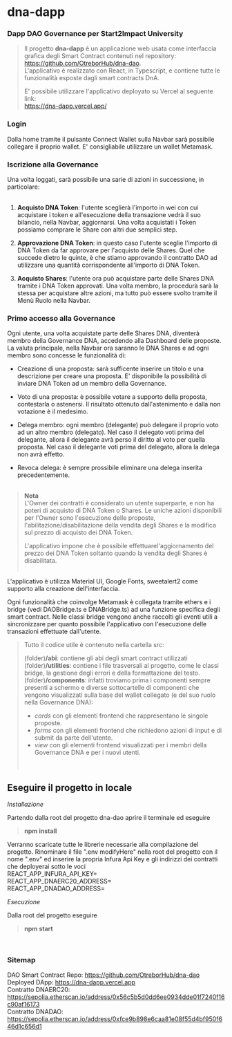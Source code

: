 # dna-dapp
<h3>Dapp DAO Governance per Start2Impact University</h3>

>
>Il progetto **dna-dapp** è un applicazione web usata come interfaccia grafica degli Smart Contract contenuti nel repository:<br> https://github.com/OtreborHub/dna-dao. <br>L'applicativo è realizzato con React, in Typescript, e contiene tutte le funzionalità esposte dagli smart contracts DnA. 
>
>E' possibile utilizzare l'applicativo deployato su Vercel al seguente link:<br> https://dna-dapp.vercel.app/

<h3>Login</h3>
Dalla home tramite il pulsante Connect Wallet sulla Navbar sarà possibile collegare il proprio wallet. E' consigliabile utilizzare un wallet Metamask.

<h3>Iscrizione alla Governance</h3>
Una volta loggati, sarà possibile una sarie di azioni in successione, in particolare:<br><br>

1. **Acquisto DNA Token**: l'utente sceglierà l'importo in wei con cui acquistare i token e all'esecuzione della transazione vedrà il suo bilancio, nella Navbar, aggiornarsi. Una volta acquistati i Token possiamo comprare le Share con altri due semplici step.

2. **Approvazione DNA Token**: in questo caso l'utente sceglie l'importo di DNA Token da far approvare per l'acquisto delle Shares. Quel che succede dietro le quinte, è che stiamo approvando il contratto DAO ad utilizzare una quantità corrispondente all'importo di DNA Token.

3. **Acquisto Shares**: l'utente ora può acquistare parte delle Shares DNA tramite i DNA Token approvati. Una volta membro, la procedurà sarà la stessa per acquistare altre azioni, ma tutto può essere svolto tramite il Menù Ruolo nella Navbar.


<h3>Primo accesso alla Governance</h3>
Ogni utente, una volta acquistate parte delle Shares DNA, diventerà membro della Governance DNA, accedendo alla Dashboard delle proposte. La valuta principale, nella Navbar ora saranno le DNA Shares e ad ogni membro sono concesse le funzionalità di:<br>

* Creazione di una proposta: sarà sufficente inserire un titolo e una descrizione per creare una proposta. E' disponibile la possibilità di inviare DNA Token ad un membro della Governance.<br>

* Voto di una proposta: è possibile votare a supporto della proposta, contestarla o astenersi. Il risultato ottenuto dall'astenimento e dalla non votazione è il medesimo.

* Delega membro: ogni membro (delegante) può delegare il proprio voto ad un altro membro (delegato). Nel caso il delegato voti prima del delegante, allora il delegante avrà perso il diritto al voto per quella proposta. Nel caso il delegante voti prima del delegato, allora la delega non avrà effetto.

* Revoca delega: è sempre prossibile eliminare una delega inserita precedentemente.<br><br>

>**Nota**<br> L'Owner dei contratti è considerato un utente superparte, e non ha poteri di acquisto di DNA Token o Shares.
Le uniche azioni disponibili per l'Owner sono l'esecuzione delle proposte, l'abilitazione/disabilitazione della vendita degli Shares e la modifica sul prezzo di acquisto dei DNA Token.
>
> L'applicativo impone che è possibile effettuarel'aggiornamento del prezzo dei DNA Token soltanto quando la vendita degli Shares è disabilitata.<br><br>
>

L'applicativo è utilizza Material UI, Google Fonts, sweetalert2 come supporto alla creazione dell'interfaccia.

Ogni funzionalità che coinvolge Metamask è collegata tramite ethers e i bridge (vedi DAOBridge.ts e DNABridge.ts) ad una funzione specifica degli smart contract. Nelle classi bridge vengono anche raccolti gli eventi utili a sincronizzare per quanto possibile l'applicativo con l'esecuzione delle transazioni effettuate dall'utente.

>Tutto il codice utile è contenuto nella cartella src:
>
>(folder)**/abi**: contiene gli abi degli smart contract utilizzati
>(folder)**/utilities**: contiene i file trasversali al progetto, come le classi bridge, la gestione degli errori e della formattazione del testo. 
>(folder)**/components**: infatti troviamo prima i componenti sempre presenti a schermo e diverse sottocartelle di componenti che vengono visualizzati sulla base del wallet collegato (e del suo ruolo nella Governance DNA):
>  * <i> cards </i> con gli elementi frontend che rappresentano le singole proposte. 
>  * <i> forms </i> con gli elementi frontend che richiedono azioni di input e di submit da parte dell'utente. 
>  * <i> view </i> con gli elementi frontend visualizzati per i membri della Governance DNA e per i nuovi utenti.<br>
><br>

<h2><b>Eseguire il progetto in locale</b></h2>

*Installazione*

Partendo dalla root del progetto dna-dao aprire il terminale ed eseguire

> **npm install**

Verranno scaricate tutte le librerie necessarie alla compilazione del progetto.
Rinominare il file ".env modifyHere" nella root del progetto con il nome ".env" ed inserire la propria Infura Api Key e gli indirizzi dei contratti che deployerai sotto le voci <br>
REACT_APP_INFURA_API_KEY= <br>
REACT_APP_DNAERC20_ADDRESS= <br>
REACT_APP_DNADAO_ADDRESS=

*Esecuzione*

Dalla root del progetto eseguire

> **npm start**

<br>
<h3>Sitemap</h3>

DAO Smart Contract Repo: https://github.com/OtreborHub/dna-dao <br>
Deployed DApp: https://dna-dapp.vercel.app <br>
Contratto DNAERC20: https://sepolia.etherscan.io/address/0x56c5b5d0dd6ee0934dde01f7240f16c90af16173 <br>
Contratto DNADAO: https://sepolia.etherscan.io/address/0xfce9b898e6caa81e08f55d4bf950f646d1c656d1